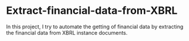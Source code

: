 # Extract-financial-data-from-XBRL
In this project, I try to automate the getting of financial data by extracting the financial data from XBRL instance documents.
